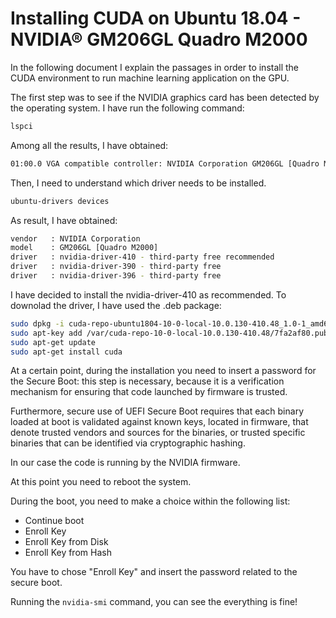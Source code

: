 # Installing CUDA on Ubuntu 18.04 - NVIDIA® GM206GL Quadro M2000

In the following document I explain the passages in order to install the CUDA environment to run machine learning application on the GPU.

The first step was to see if the NVIDIA graphics card has been detected by the operating system. I have run the following command:

```bash
lspci
```

Among all the results, I have obtained:

```bash
01:00.0 VGA compatible controller: NVIDIA Corporation GM206GL [Quadro M2000] (rev a1)
```

Then, I need to understand which driver needs to be installed.

```bash
ubuntu-drivers devices
```

As result, I have obtained: 

```bash
vendor   : NVIDIA Corporation
model    : GM206GL [Quadro M2000]
driver   : nvidia-driver-410 - third-party free recommended
driver   : nvidia-driver-390 - third-party free
driver   : nvidia-driver-396 - third-party free
```

I have decided to install the nvidia-driver-410 as recommended. To downolad the driver, I have used the .deb package:

```bash
sudo dpkg -i cuda-repo-ubuntu1804-10-0-local-10.0.130-410.48_1.0-1_amd64.deb
sudo apt-key add /var/cuda-repo-10-0-local-10.0.130-410.48/7fa2af80.pub
sudo apt-get update
sudo apt-get install cuda
```

At a certain point, during the installation you need to insert a password for the Secure Boot: this step is necessary, because it is a verification mechanism for ensuring that code launched by firmware is trusted. 

Furthermore, secure use of UEFI Secure Boot requires that each binary loaded at boot is validated against known keys, located in firmware, that denote trusted vendors and sources for the binaries, or trusted specific binaries that can be identified via cryptographic hashing.

In our case the code is running by the NVIDIA firmware.

At this point you need to reboot the system.

During the boot, you need to make a choice within the following list:

* Continue boot
* Enroll Key
* Enroll Key from Disk
* Enroll Key from Hash

You have to chose "Enroll Key" and insert the password related to the secure boot.

Running the `nvidia-smi` command, you can see the everything is fine!
